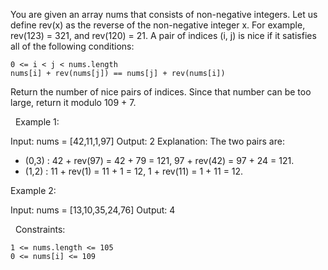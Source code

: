 You are given an array nums that consists of non-negative integers. Let us define rev(x) as the reverse of the non-negative integer x. For example, rev(123) = 321, and rev(120) = 21. A pair of indices (i, j) is nice if it satisfies all of the following conditions:


	0 <= i < j < nums.length
	nums[i] + rev(nums[j]) == nums[j] + rev(nums[i])


Return the number of nice pairs of indices. Since that number can be too large, return it modulo 109 + 7.

 
Example 1:

Input: nums = [42,11,1,97]
Output: 2
Explanation: The two pairs are:
 - (0,3) : 42 + rev(97) = 42 + 79 = 121, 97 + rev(42) = 97 + 24 = 121.
 - (1,2) : 11 + rev(1) = 11 + 1 = 12, 1 + rev(11) = 1 + 11 = 12.


Example 2:

Input: nums = [13,10,35,24,76]
Output: 4


 
Constraints:


	1 <= nums.length <= 105
	0 <= nums[i] <= 109

